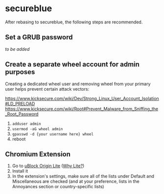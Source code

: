 # secureblue

After rebasing to secureblue, the following steps are recommended.

## Set a GRUB password

*to be added*

## Create a separate wheel account for admin purposes

Creating a dedicated wheel user and removing wheel from your primary user helps prevent certain attack vectors:

https://www.kicksecure.com/wiki/Dev/Strong_Linux_User_Account_Isolation#LD_PRELOAD
https://www.kicksecure.com/wiki/Root#Prevent_Malware_from_Sniffing_the_Root_Password

1. ```adduser admin```
2. ```usermod -aG wheel admin```
3. ```gpasswd -d {your username here} wheel```
4. reboot

## Chromium Extension

1. Go to [uBlock Origin Lite](https://chromewebstore.google.com/detail/ublock-origin-lite/ddkjiahejlhfcafbddmgiahcphecmpfh?pli=1) ([Why Lite?](https://developer.chrome.com/docs/extensions/develop/migrate/improve-security))
2. Install it
3. In the extension's settings, make sure all of the lists under Default and Miscellaneous are checked (and at your preference, lists in the Annoyances section or country-specific lists)

